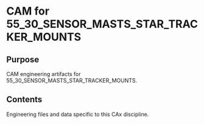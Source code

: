 # CAM for 55_30_SENSOR_MASTS_STAR_TRACKER_MOUNTS

## Purpose
CAM engineering artifacts for 55_30_SENSOR_MASTS_STAR_TRACKER_MOUNTS.

## Contents
Engineering files and data specific to this CAx discipline.
